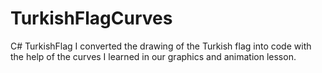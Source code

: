 # TurkishFlagCurves
C# TurkishFlag
I converted the drawing of the Turkish flag into code with the help of the curves I learned in our graphics and animation lesson.
